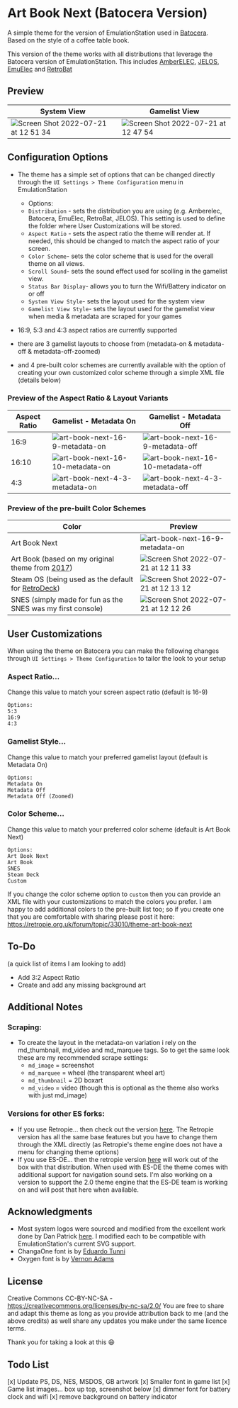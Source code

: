 # Art Book Next (Batocera Version)
A simple theme for the version of EmulationStation used in [Batocera](https://retropie.org.uk/).  
Based on the style of a coffee table book.

This version of the theme works with all distributions that leverage the Batocera version of EmulationStation.  This includes [AmberELEC](https://amberelec.org/), [JELOS](https://github.com/JustEnoughLinuxOS/distribution), [EmuElec](https://github.com/EmuELEC/EmuELEC) and [RetroBat](https://www.retrobat.ovh/)

## **Preview**

| System View                                                                                                                                 | Gamelist View                                                                                                                               |
| ------------------------------------------------------------------------------------------------------------------------------------------- | ------------------------------------------------------------------------------------------------------------------------------------------- |
| ![Screen Shot 2022-07-21 at 12 51 34](https://user-images.githubusercontent.com/1454947/180350112-d2d1f712-3fd2-4177-8007-4e60b37118a6.png) | ![Screen Shot 2022-07-21 at 12 47 54](https://user-images.githubusercontent.com/1454947/180350136-649904ec-9563-48e7-9976-3219326e2156.png) |

## **Configuration Options**

- The theme has a simple set of options that can be changed directly through the `UI Settings > Theme Configuration` menu in EmulationStation
   - Options:
   - `Distribution` - sets the distribution you are using (e.g. Amberelec, Batocera, EmuElec, RetroBat, JELOS).  This setting is used to define the folder where User Customizations will be stored.
   - `Aspect Ratio` - sets the aspect ratio the theme will render at. If needed, this should be changed to match the aspect ratio of your screen.
   - `Color Scheme`- sets the color scheme that is used for the overall theme on all views.
   - `Scroll Sound`- sets the sound effect used for scolling in the gamelist view.
   - `Status Bar Display`- allows you to turn the Wifi/Battery indicator on or off
   - `System View Style`- sets the layout used for the system view
   - `Gamelist View Style`- sets the layout used for the gamelist view when media & metadata are scraped for your games
   
- 16:9, 5:3 and 4:3 aspect ratios are currently supported
- there are 3 gamelist layouts to choose from (metadata-on & metadata-off & metadata-off-zoomed)
- and 4 pre-built color schemes are currently available with the option of creating your own customized color scheme through a simple XML file (details below)

### Preview of the Aspect Ratio & Layout Variants

| Aspect Ratio | Gamelist - Metadata On                                                                                                                   | Gamelist - Metadata Off                                                                                                                   |
| ------------ | ---------------------------------------------------------------------------------------------------------------------------------------- | ----------------------------------------------------------------------------------------------------------------------------------------- |
| 16:9         | ![art-book-next-16-9-metadata-on](https://user-images.githubusercontent.com/1454947/175848140-4b202408-52ba-42d8-a8c8-8cfa95d9b8fb.png)  | ![art-book-next-16-9-metadata-off](https://user-images.githubusercontent.com/1454947/175848185-3a630599-e954-4dc7-8e7a-a385c97436fd.png)  |
| 16:10        | ![art-book-next-16-10-metadata-on](https://user-images.githubusercontent.com/1454947/175848326-e77272eb-4370-43a9-ae12-7d7a5a79728c.png) | ![art-book-next-16-10-metadata-off](https://user-images.githubusercontent.com/1454947/175848355-5696ed70-52a3-4bc9-9c81-0fe7e1a1a5d7.png) |
| 4:3          | ![art-book-next-4-3-metadata-on](https://user-images.githubusercontent.com/1454947/175848384-cc4529e1-bded-417b-a823-8894fece0c38.png)   | ![art-book-next-4-3-metadata-off](https://user-images.githubusercontent.com/1454947/175848424-a49ed090-f49f-456b-bb42-8e88229d0309.png)   |

### Preview of the pre-built Color Schemes

| Color                                                                                                       | Preview                                                                                                                                     |
| ----------------------------------------------------------------------------------------------------------- | ------------------------------------------------------------------------------------------------------------------------------------------- |
| Art Book Next                                                                                               | ![art-book-next-16-9-metadata-on](https://user-images.githubusercontent.com/1454947/175848140-4b202408-52ba-42d8-a8c8-8cfa95d9b8fb.png)     |
| Art Book (based on my original theme from [2017](https://retropie.org.uk/forum/topic/11728/theme-art-book)) | ![Screen Shot 2022-07-21 at 12 11 33](https://user-images.githubusercontent.com/1454947/180265407-3ad891fd-2180-4054-8322-891bfdb20ca1.png) |
| Steam OS (being used as the default for [RetroDeck](https://github.com/XargonWan/RetroDECK/))               | ![Screen Shot 2022-07-21 at 12 13 12](https://user-images.githubusercontent.com/1454947/180265431-719688ab-6b6b-4c68-821d-77b7a6da7c1e.png) |
| SNES (simply made for fun as the SNES was my first console)                                                 | ![Screen Shot 2022-07-21 at 12 12 26](https://user-images.githubusercontent.com/1454947/180265452-4a687612-d138-4e15-89bf-dc082f45f155.png) |

## User Customizations
When using the theme on Batocera you can make the following changes through `UI Settings > Theme Configuration` to tailor the look to your setup

### Aspect Ratio... 
Change this value to match your screen aspect ratio (default is 16-9)
```
Options:
5:3
16:9
4:3
```

### Gamelist Style... 
Change this value to match your preferred gamelist layout (default is Metadata On)
```
Options:
Metadata On
Metadata Off
Metadata Off (Zoomed)
```

### Color Scheme...
Change this value to match your preferred color scheme (default is Art Book Next)
```
Options:
Art Book Next
Art Book
SNES
Steam Deck
Custom
```
If you change the color scheme option to `custom` then you can provide an XML file with your customizations to match the colors you prefer.  I am happy to add additional colors to the pre-built list too; so if you create one that you are comfortable with sharing please post it here: https://retropie.org.uk/forum/topic/33010/theme-art-book-next

## **To-Do**
(a quick list of items I am looking to add)
* Add 3:2 Aspect Ratio
* Create and add any missing background art

## **Additional Notes**

### Scraping:
* To create the layout in the metadata-on variation i rely on the md_thumbnail, md_video and md_marquee tags.  So to get the same look these are my recommended scrape settings:
   * `md_image` = screenshot
   * `md_marquee` = wheel (the transparent wheel art)
   * `md_thumbnail` = 2D boxart
   * `md_video` = video (though this is optional as the theme also works with just md_image)

### Versions for other ES forks:
* If you use Retropie... then check out the version [here](https://github.com/anthonycaccese/art-book-next-retropie).  The Retropie version has all the same base features but you have to change them through the XML directly (as Retropie's theme engine does not have a menu for changing theme options)
* If you use ES-DE... then the retropie version [here](https://github.com/anthonycaccese/art-book-next-retropie) will work out of the box with that distribution.  When used with ES-DE the theme comes with additional support for navigation sound sets.  I'm also working on a version to support the 2.0 theme engine that the ES-DE team is working on and will post that here when available.

## **Acknowledgments**
* Most system logos were sourced and modified from the excellent work done by Dan Patrick [here](https://archive.org/details/console-logos-professionally-redrawn-plus-official-versions).  I modified each to be compatible with EmulationStation's current SVG support.
* ChangaOne font is by [Eduardo Tunni](https://www.fontsquirrel.com/fonts/changa)
* Oxygen font is by [Vernon Adams](https://www.fontsquirrel.com/fonts/oxygen)

## **License**
Creative Commons CC-BY-NC-SA - https://creativecommons.org/licenses/by-nc-sa/2.0/
You are free to share and adapt this theme as long as you provide attribution back to me (and the above credits) as well share any updates you make under the same licence terms.

Thank you for taking a look at this 😄


## **Todo List**

[x] Update PS, DS, NES, MSDOS, GB artwork
[x] Smaller font in game list
[x] Game list images... box up top, screenshot below
[x] dimmer font for battery clock and wifi
[x] remove background on battery indicator